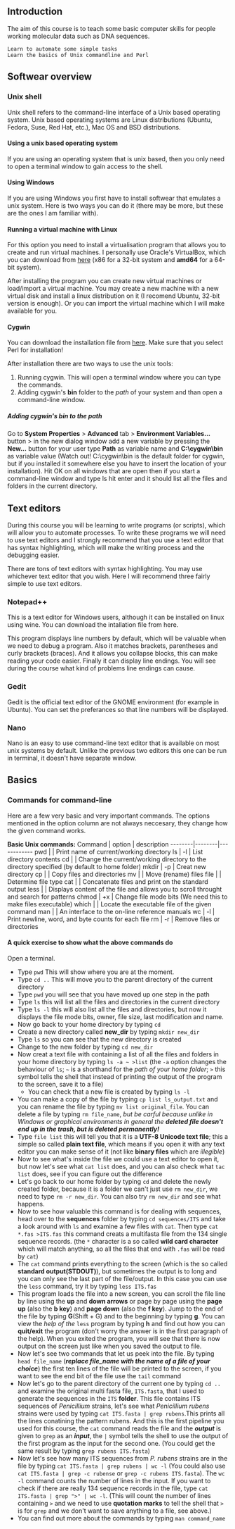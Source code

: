 ## Introduction

The aim of this course is to teach some basic computer skills for people working molecular data such as DNA sequences.

    Learn to automate some simple tasks
    Learn the basics of Unix commandline and Perl 

## Softwear overview
### Unix shell

Unix shell refers to the command-line interface of a Unix based operating system. Unix based operating systems are Linux distributions (Ubuntu, Fedora, Suse, Red Hat, etc.), Mac OS and BSD distributions.
#### Using a unix based operating system

If you are using an operating system that is unix based, then you only need to open a terminal window to gain access to the shell.
#### Using Windows

If you are using Windows you first have to install softwear that emulates a unix system. Here is two ways you can do it (there may be more, but these are the ones I am familiar with).
#### Running a virtual machine with Linux

For this option you need to install a virtualisation program that allows you to create and run virtual machines. I personally use Oracle's VirtualBox, which you can download from [here](http://www.virtualbox.org/wiki/Downloads) (x86 for a 32-bit system and **amd64** for a 64-bit system).

After installing the program you can create new virtual machines or load/import a virtual machine. You may create a new machine with a new virtual disk and install a linux distribution on it (I recomend Ubuntu, 32-bit version is enough). Or you can import the virtual machine which I will make available for you.

#### Cygwin

You can download the installation file from [here](http://cygwin.com/install.html). Make sure that you select Perl for installation!

After installation there are two ways to use the unix tools:

1.    Running cygwin. This will open a terminal window where you can type the commands.
1.    Adding cygwin's **bin** folder to the _path_ of your system and than open a command-line window.

##### Adding cygwin's bin to the path

Go to **System Properties** > **Advanced** tab > **Environment Variables...** button > in the new dialog window add a new variable by pressing the **New...** button for your user type **Path** as variable name and **C:\cygwin\bin** as variable value (Watch out! C:\cygwin\bin is the default folder for cygwin, but if you installed it somewhere else you have to insert the location of your installation). Hit OK on all windows that are open then if you start a command-line window and type ls hit enter and it should list all the files and folders in the current directory.

## Text editors

During this course you will be learning to write programs (or scripts), which will allow you to automate processes. To write these programs we will need to use text editors and I strongly recommend that you use a text editor that has syntax highlighting, which will make the writing process and the debugging easier.

There are tons of text editors with syntax highlighting. You may use whichever text editor that you wish. Here I will recommend three fairly simple to use text editors.
### Notepad++

This is a text editor for Windows users, although it can be installed on linux using wine. You can download the intallation file from here.

This program displays line numbers by default, which will be valuable when we need to debug a program. Also it matches brackets, parentheses and curly brackets (braces). And it allows you collapse blocks, this can make reading your code easier. Finally it can display line endings. You will see during the course what kind of problems line endings can cause.
### Gedit

Gedit is the official text editor of the GNOME environment (for example in Ubuntu). You can set the preferances so that line numbers will be displayed.
### Nano

Nano is an easy to use command-line text editor that is available on most unix systems by default. Unlike the previous two editors this one can be run in terminal, it doesn't have separate window.

##  Basics
### Commands for command-line

Here are a few very basic and very important commands. The options mentioned in the option column are not always neccesary, they change how the given command works.

**Basic Unix commands:**
Command | option | description
--------|--------|------------
pwd | | Print name of current/working directory
ls | -l | List directory contents
cd | | Change the current/working directory to the directory specified (by default to home folder)
mkdir | -p | Creat new directory
cp | | Copy files and directories
mv | | Move (rename) files
file | | Determine file type
cat | | Concatenate files and print on the standard output
less | | Displays content of the file and allows you to scroll throught and search for patterns
chmod | +x | Change file mode bits (We need this to make files executable)
which | | Locate the executable file of the given command
man | | An interface to the on-line reference manuals
wc | -l | Print newline, word, and byte counts for each file
rm | -r | Remove files or directories

#### A quick exercise to show what the above commands do

Open a terminal.
- Type `pwd` This will show where you are at the moment.
- Type `cd ..` This will move you to the parent directory of the current directory
- Type `pwd` you will see that you have moved up one step in the path
- Type `ls` this will list all the files and directories in the current directory
- Type `ls -l` this will also list all the files and directories, but now it displays the file mode bits, owner, file size, last modification and name.
- Now go back to your home directory by typing `cd`
- Create a new directory called **new_dir** by typing `mkdir new_dir`
- Type `ls` so you can see that the new directory is created
- Change to the new folder by typing `cd new_dir`
- Now creat a text file with containing a list of all the files and folders in your home directory by typing `ls -a ~ >list` (the `-a` option changes the behaviour of `ls`; `~` is a shorthand for the _path of your home folder_; `>` this symbol tells the shell that instead of printing the output of the program to the screen, save it to a file) 
	- You can check that a new file is created by typing `ls -l`
- You can make a copy of the file by typing `cp list ls_output.txt` and you can rename the file by typing `mv list original_file`. You can delete a file by typing `rm file_name`, _but be carful because unlike in Windows or graphical environments in general the **deleted file doesn't end up in the trash, but is deleted permanently!**_
- Type `file list` this will tell you that it is a **UTF-8 Unicode text file**; this a simple so called **plain text file**, which means if you open it with any text editor you can make sense of it (not like **binary files** which are _illegible_)
- Now to see what's inside the file we could use a text editor to open it, but now let's see what `cat list` does, and you can also check what `tac list` does, see if you can figure out the difference
- Let's go back to our home folder by typing `cd` and delete the newly created folder, because it is a folder we can't just use `rm new_dir`, we need to type `rm -r new_dir`. You can also try `rm new_dir` and see what happens.
- Now to see how valuable this command is for dealing with sequences, head over to the **sequences** folder by typing `cd sequences/ITS` and take a look around with `ls` and examine a few files with `cat`. Then type `cat *.fas >ITS.fas` this command creats a multifasta file from the 134 single sequence records. (the `*` character is a so called **wild card character** which will match anything, so all the files that end with `.fas` will be read by `cat`)
- The `cat` command prints everything to the screen (which is the so called **standard output(STDOUT)**), but sometimes the output is to long and you can only see the last part of the file/output. In this case you can use the `less` command, try it by typing `less ITS.fas`
- This program loads the file into a new screen, you can scroll the file line by line using the **up** and **down arrows** or page by page using the **page up** (also the **b key**) and **page down** (also the **f key**). Jump to the end of the file by typing **G**(Shift + G) and to the beginning by typing **g**. You can view the _help of the_ `less` program by typing **h** and find out how you can **quit/exit** the program (don't worry the answer is in the first paragraph of the help). When you exited the program, you will see that there is now output on the screen just like when you saved the output to file.
- Now let's see two commands that let us peek into the file. By typing `head file_name` (_**replace file_name with the name of a file of your choice**_) the first ten lines of the file will be printed to the screen, if you want to see the end bit of the file use the `tail` command
- Now let's go to the parent directory of the current one by typing `cd ..` and examine the original multi fasta file, `ITS.fasta`, that I used to generate the sequences in the `ITS` **folder**. This file contains ITS sequences of _Penicillium_ strains, let's see what _Penicillium rubens_ strains were used by typing `cat ITS.fasta | grep rubens`.This prints all the lines conatining the pattern rubens. And this is the first pipeline you used for this course, the `cat` command reads the file and the _**output**_ is given to `grep` as an _**input**_, the `|` symbol tells the shell to use the output of the first program as the input for the second one. (You could get the same result by typing `grep rubens ITS.fasta`)
- Now let's see how many ITS sequences from _P. rubens_ strains are in the file by typing `cat ITS.fasta | grep rubens | wc -l` (You could also use `cat ITS.fasta | grep -c rubense` or `grep -c rubens ITS.fasta`). The `wc -l` command counts the number of lines in the input. If you want to check if there are really 134 sequence records in the file, type `cat ITS.fasta | grep ">" | wc -l`. (This will count the number of lines containing `>` and we need to use **quotation marks** to tell the shell that `>` is for `grep` and we don't want to save anything to a file, see above.)
- You can find out more about the commands by typing `man command_name` 


